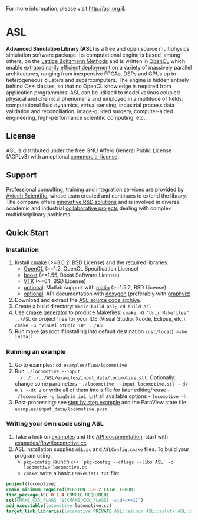 
For more information, please visit <http://asl.org.il>.


# ASL

__Advanced Simulation Library (ASL)__ is a free and open source multiphysics simulation software package. Its computational engine is based, among others, on the [Lattice Boltzmann Methods](http://en.wikipedia.org/wiki/Lattice_Boltzmann_methods) and is written in [OpenCL](http://en.wikipedia.org/wiki/OpenCL) which enable [extraordinarily efficient deployment](http://asl.org.il/benchmarks) on a variety of massively parallel architectures, ranging from inexpensive FPGAs, DSPs and GPUs up to heterogeneous clusters and supercomputers. The engine is hidden entirely behind C++ classes, so that no OpenCL knowledge is required from application programmers. ASL can be utilized to model various coupled physical and chemical phenomena and employed in a multitude of fields: computational fluid dynamics, virtual sensing, industrial process data validation and reconciliation, image-guided surgery, computer-aided engineering, high-performance scientific computing, etc..


## License

ASL is distributed under the free GNU Affero General Public License (AGPLv3) with an optional [commercial license](http://asl.org.il/licensing).


## Support

Professional consulting, training and integration services are provided by [Avtech Scientific](http://avtechscientific.com), whose team created and continues to extend the library. The company offers [innovative R&D solutions](http://avtechscientific.com/services) and is involved in diverse academic and industrial [collaborative projects](http://avtechscientific.com/projects) dealing with complex multidisciplinary problems.


## Quick Start

### Installation

1. Install [cmake](http://cmake.org) (>=3.0.2, BSD License) and the required libraries:
	- [OpenCL](https://www.khronos.org/opencl) (>=1.2, OpenCL Specification License)
	- [boost](http://www.boost.org) (>=1.55, Boost Software License)
	- [VTK](http://vtk.org) (>=6.1, BSD License)
	- [optional](https://github.com/AvtechScientific/ASL/blob/master/cmake/ASLBuildOptions.cmake#L3): Matlab support with [matio](https://sourceforge.net/projects/matio) (>=1.5.2, BSD License)
	- [optional](https://github.com/AvtechScientific/ASL/blob/master/cmake/ASLBuildOptions.cmake#L4): API documentation with [doxygen](http://doxygen.org) (preferably with [graphviz](http://www.graphviz.org))
2. Download and extract the [ASL source code archive](https://github.com/AvtechScientific/ASL/releases/latest).
3. Create a build directory: `mkdir build-asl; cd build-asl`
4. Use [cmake generator](http://www.cmake.org/cmake/help/v3.2/manual/cmake-generators.7.html) to produce Makefiles: `cmake -G "Unix Makefiles" ../ASL` or project files for your IDE (Visual Studio, Xcode, Eclipse, etc.): `cmake -G "Visual Studio 10" ../ASL`
5. Run make (as root if installing into default destination `/usr/local`): `make install`

### Running an example

1. Go to examples: `cd examples/flow/locomotive`
2. Run: `./locomotive --input ../../../../ASL/examples/input_data/locomotive.stl`. Optionally: change some parameters - `./locomotive --input locomotive.stl --dx 0.1 --dt 2` or write all of them into a file for later editing/reuse - `./locomotive -g bigGrid.ini`. List all available options - `locomotive -h`.
3. Post-processing: see [step by step example](https://github.com/AvtechScientific/ASL/wiki/User-Guide#post-processing) and the ParaView state file `examples/input_data/locomotive.pvsm`.

### Writing your own code using ASL

1. Take a look on [examples](http://asl.org.il/doc/Developer-Guide/examples.html) and the [API documentation](http://asl.org.il/doc/Developer-Guide/), start with [examples/flow/locomotive.cc](http://asl.org.il/doc/Developer-Guide/locomotive_8cc-example.html)
2. ASL installation supplies `ASL.pc` and `ASLConfig.cmake` files. To build your program using:
	- `pkg-config`: launch ``c++ `pkg-config --cflags --libs ASL` -o locomotive locomotive.cc``
	- `cmake`: write a basic `CMakeLists.txt` file:

```cmake
project(locomotive)
cmake_minimum_required(VERSION 3.0.2 FATAL_ERROR)
find_package(ASL 0.1.4 CONFIG REQUIRED)
set(CMAKE_CXX_FLAGS "${CMAKE_CXX_FLAGS} -std=c++11")
add_executable(locomotive locomotive.cc)
target_link_libraries(locomotive PRIVATE ASL::aslnum ASL::aslvtk ASL::asl)
```
